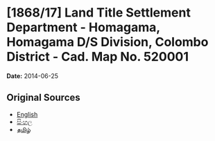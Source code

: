 # [1868/17] Land Title Settlement Department - Homagama, Homagama D/S Division, Colombo District - Cad. Map No. 520001

**Date:** 2014-06-25

## Original Sources

- [English](https://documents.gov.lk/view/extra-gazettes/2014/6/1868-17_E.pdf)
- [සිංහල](https://documents.gov.lk/view/extra-gazettes/2014/6/1868-17_S.pdf)
- [தமிழ்](https://documents.gov.lk/view/extra-gazettes/2014/6/1868-17_T.pdf)
